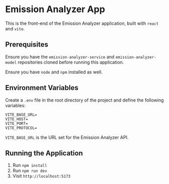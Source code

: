 # Emission Analyzer App
This is the front-end of the Emission Analyzer application, built with `react` and `vite`.

## Prerequisites
Ensure you have the `emission-analyzer-service` and `emission-analyzer-model` repositories cloned before running this application.

Ensure you have `node` and `npm` installed as well.

## Environment Variables
Create a `.env` file in the root directory of the project and define the following variables:
```
VITE_BASE_URL=
VITE_HOST=
VITE_PORT=
VITE_PROTOCOL=
```
`VITE_BASE_URL` is the URL set for the Emission Analyzer API.

## Running the Application
1. Run `npm install`
2. Run `npm run dev`
3. Visit `http://localhost:5173`
